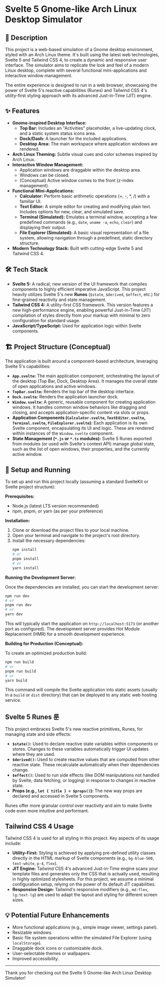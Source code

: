 # Svelte 5 Gnome-like Arch Linux Desktop Simulator

## 📜 Description

This project is a web-based simulation of a Gnome desktop environment, styled with an Arch Linux theme. It's built using the latest web technologies, Svelte 5 and Tailwind CSS 4, to create a dynamic and responsive user interface. The simulator aims to replicate the look and feel of a modern Linux desktop, complete with several functional mini-applications and interactive window management.

The entire experience is designed to run in a web browser, showcasing the power of Svelte 5's reactive capabilities (Runes) and Tailwind CSS 4's utility-first styling approach with its advanced Just-in-Time (JIT) engine.

## ✨ Features

- **Gnome-inspired Desktop Interface:**
  - **Top Bar:** Includes an "Activities" placeholder, a live-updating clock, and a static system status icons area.
  - **Dock/Dash:** A launcher for the included applications.
  - **Desktop Area:** The main workspace where application windows are rendered.
- **Arch Linux Theming:** Subtle visual cues and color schemes inspired by Arch Linux.
- **Interactive Window Management:**
  - Application windows are draggable within the desktop area.
  - Windows can be closed.
  - (Conceptual) Active window comes to the front (z-index management).
- **Functional Mini-Applications:**
  - **Calculator:** Perform basic arithmetic operations (+, -, \*, /) with a familiar UI.
  - **Text Editor:** A simple editor for creating and modifying plain text. Includes options for new, clear, and simulated save.
  - **Terminal (Simulated):** Emulates a terminal window, accepting a few predefined commands (e.g., `date`, `uname -a`, `echo`, `clear`) and displaying their output.
  - **File Explorer (Simulated):** A basic visual representation of a file system, allowing navigation through a predefined, static directory structure.
- **Modern Technology Stack:** Built with cutting-edge Svelte 5 and Tailwind CSS 4.

## 🛠️ Tech Stack

- **Svelte 5:** A radical, new version of the UI framework that compiles components to highly efficient imperative JavaScript. This project heavily utilizes Svelte 5's new **Runes** (`$state`, `$derived`, `$effect`, etc.) for fine-grained reactivity and state management.
- **Tailwind CSS 4:** A utility-first CSS framework. This version features a new high-performance engine, enabling powerful Just-in-Time (JIT) compilation of styles directly from your markup with minimal to zero configuration for standard usage.
- **JavaScript/TypeScript:** Used for application logic within Svelte components.

## 🏗️ Project Structure (Conceptual)

The application is built around a component-based architecture, leveraging Svelte 5's capabilities:

- **`App.svelte`:** The main application component, orchestrating the layout of the desktop (Top Bar, Dock, Desktop Area). It manages the overall state of open applications and active windows.
- **`TopBar.svelte`:** Renders the top bar of the desktop interface.
- **`Dock.svelte`:** Renders the application launcher dock.
- **`Window.svelte`:** A generic, reusable component for creating application windows. It handles common window behaviors like dragging and closing, and accepts application-specific content via slots or props.
- **Application Components (`Calculator.svelte`, `TextEditor.svelte`, `Terminal.svelte`, `FileExplorer.svelte`):** Each application is its own Svelte component, encapsulating its UI and logic. These are rendered within instances of the `Window.svelte` component.
- **State Management (`*.js` or `*.ts` modules):** Svelte 5 Runes exported from modules (or used with Svelte's context API) manage global state, such as the list of open windows, their properties, and the currently active window.

## 🚀 Setup and Running

To set up and run this project locally (assuming a standard SvelteKit or Svelte project structure):

**Prerequisites:**

- Node.js (latest LTS version recommended)
- npm, pnpm, or yarn (as per your preference)

**Installation:**

1.  Clone or download the project files to your local machine.
2.  Open your terminal and navigate to the project's root directory.
3.  Install the necessary dependencies:
    ```bash
    npm install
    # or
    pnpm install
    # or
    yarn install
    ```

**Running the Development Server:**

Once the dependencies are installed, you can start the development server:

```bash
npm run dev
# or
pnpm run dev
# or
yarn dev
```

This will typically start the application on `http://localhost:5173` (or another port as configured). The development server provides Hot Module Replacement (HMR) for a smooth development experience.

**Building for Production (Conceptual):**

To create an optimized production build:

```bash
npm run build
# or
pnpm run build
# or
yarn build
```

This command will compile the Svelte application into static assets (usually in a `build` or `dist` directory) that can be deployed to any static web hosting service.

## Svelte 5 Runes 룬

This project embraces Svelte 5's new reactive primitives, Runes, for managing state and side effects:

- **`$state()`:** Used to declare reactive state variables within components or stores. Changes to these variables automatically trigger UI updates where they are used.
- **`$derived()`:** Used to create reactive values that are computed from other reactive state. These recalculate automatically when their dependencies change.
- **`$effect()`:** Used to run side effects (like DOM manipulations not handled by Svelte, data fetching, or logging) in response to changes in reactive state.
- **Props (e.g., `let { title } = $props()`):** The new way props are declared and accessed in Svelte 5 components.

Runes offer more granular control over reactivity and aim to make Svelte code even more intuitive and performant.

## Tailwind CSS 4 Usage

Tailwind CSS 4 is used for all styling in this project. Key aspects of its usage include:

- **Utility-First:** Styling is achieved by applying pre-defined utility classes directly in the HTML markup of Svelte components (e.g., `bg-blue-500`, `text-white`, `p-4`, `flex`).
- **JIT Engine:** Tailwind CSS 4's advanced Just-in-Time engine scans your template files and generates only the CSS that is actually used, resulting in highly optimized stylesheets. For this project, we assume a minimal configuration setup, relying on the power of its default JIT capabilities.
- **Responsive Design:** Tailwind's responsive modifiers (e.g., `md:flex`, `lg:text-lg`) are used to adapt the layout and styling for different screen sizes.

## 💡 Potential Future Enhancements

- More functional applications (e.g., simple image viewer, settings panel).
- Resizable windows.
- Basic file system operations within the simulated File Explorer (using `localStorage`).
- Draggable dock icons or customizable dock.
- User-selectable themes or wallpapers.
- Improved accessibility.

---

Thank you for checking out the Svelte 5 Gnome-like Arch Linux Desktop Simulator!
